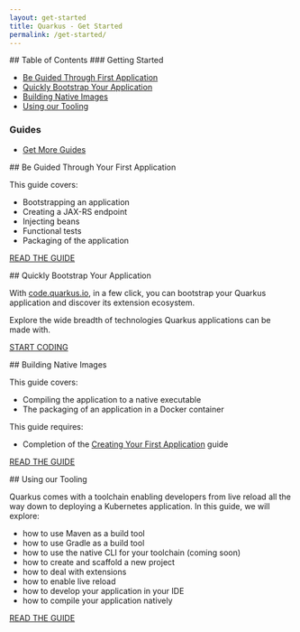 ```yaml
---
layout: get-started
title: Quarkus - Get Started
permalink: /get-started/
---
```


<div class="grid__item width-4-12 hide-mobile toc" markdown="1">
## Table of Contents
### Getting Started

 - [Be Guided Through First Application]({{site.baseurl}}/guides/getting-started-guide)
 - [Quickly Bootstrap Your Application](https://code.quarkus.io)
 - [Building Native Images]({{site.baseurl}}/guides/building-native-image-guide)
 - [Using our Tooling]({{site.baseurl}}/guides/tooling)

### Guides

 - [Get More Guides]({{site.baseurl}}/guides)

</div>
<div class="grid__item width-8-12 width-12-12-m gs-content">
<div class="guide-item" markdown="1">
## Be Guided Through Your First Application

This guide covers:
- Bootstrapping an application
- Creating a JAX-RS endpoint
- Injecting beans
- Functional tests
- Packaging of the application

<a href="{{site.baseurl}}/guides/getting-started-guide" class="button-cta secondary">READ THE GUIDE</a>
</div>
<div class="guide-item" markdown="1">
## Quickly Bootstrap Your Application

With <a href="https://code.quarkus.io">code.quarkus.io</a>, in a few click, you can bootstrap your Quarkus application and discover its extension ecosystem.

Explore the wide breadth of technologies Quarkus applications can be made with.

<a href="https://code.quarkus.io" class="button-cta secondary">START CODING</a>
</div>

<div class="guide-item" markdown="1">
## Building Native Images

This guide covers:
- Compiling the application to a native executable
- The packaging of an application in a Docker container

This guide requires:
- Completion of the [Creating Your First Application]({{site.baseurl}}/guides/getting-started-guide) guide

<a href="{{site.baseurl}}/guides/building-native-image-guide" class="button-cta secondary">READ THE GUIDE</a>
</div>

<div class="guide-item" markdown="1">
## Using our Tooling

Quarkus comes with a toolchain enabling developers from live reload all the way down to deploying a Kubernetes application.
In this guide, we will explore:

* how to use Maven as a build tool
* how to use Gradle as a build tool
* how to use the native CLI for your toolchain (coming soon)
* how to create and scaffold a new project
* how to deal with extensions
* how to enable live reload
* how to develop your application in your IDE
* how to compile your application natively

<a href="{{site.baseurl}}/guides/tooling" class="button-cta secondary">READ THE GUIDE</a>
</div>

</div>
